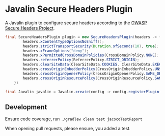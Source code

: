 # Javalin Secure Headers Plugin

A Javalin plugin to configure secure headers according to the [OWASP Secure
Headers Project](https://owasp.org/www-project-secure-headers/).

```java
final SecureHeadersPlugin plugin = new SecureHeadersPlugin(headers -> {
        headers.xContentTypeOptionsNoSniff();
        headers.strictTransportSecurity(Duration.ofSeconds(10), true);
        headers.xFrameOptions("deny");
        headers.xPermittedCrossDomainPolicies(CrossDomainPolicy.NONE);
        headers.referrerPolicy(ReferrerPolicy.STRICT_ORIGIN);
        headers.clearSiteData(ClearSiteData.COOKIES, ClearSiteData.EXECUTION_CONTEXTS, ClearSiteData.STORAGE);
        headers.crossOriginEmbedderPolicy(CrossOriginEmbedderPolicy.UNSAFE_NONE);
        headers.crossOriginOpenerPolicy(CrossOriginOpenerPolicy.SAME_ORIGIN_ALLOW_POPUPS);
        headers.crossOriginResourcePolicy(CrossOriginResourcePolicy.SAME_SITE);
    })

final Javalin javalin = Javalin.create(config -> config.registerPlugin(plugin));
```

## Development

Ensure code coverage, run `./gradlew clean test jacocoTestReport`

When opening pull requests, please ensure, you added a test.

